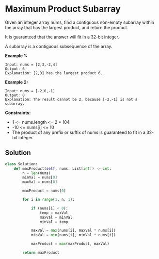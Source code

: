 <h1>Maximum Product Subarray</h1>

<p>
Given an integer array nums, find a contiguous non-empty subarray within the array that has the largest product, and return the product.

It is guaranteed that the answer will fit in a 32-bit integer.

A subarray is a contiguous subsequence of the array.

</p>

<b>Example 1:</b>

    Input: nums = [2,3,-2,4]
    Output: 6
    Explanation: [2,3] has the largest product 6.
    
<b>Example 2:</b>

    Input: nums = [-2,0,-1]
    Output: 0
    Explanation: The result cannot be 2, because [-2,-1] is not a subarray.

<b>Constraints:</b>

- 1 <= nums.length <= 2 * 104
- -10 <= nums[i] <= 10
- The product of any prefix or suffix of nums is guaranteed to fit in a 32-bit integer.

<h2>Solution</h2>

```python
class Solution:
    def maxProduct(self, nums: List[int]) -> int:
        n = len(nums)
        minVal = nums[0]
        maxVal = nums[0]

        maxProduct = nums[0]

        for i in range(1, n, 1):

            if (nums[i] < 0):
                temp = maxVal
                maxVal = minVal
                minVal = temp

            maxVal = max(nums[i], maxVal * nums[i])
            minVal = min(nums[i], minVal * nums[i])

            maxProduct = max(maxProduct, maxVal)

        return maxProduct
```
